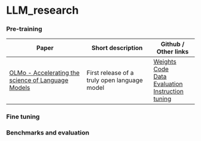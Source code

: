 # LLM_research

### Pre-training
Paper | Short description | Github / Other links  
-- | -- | --
[OLMo - Accelerating the science of Language Models](https://arxiv.org/pdf/2402.00838v2.pdf) | First release of a truly open language model | [Weights](https://huggingface.co/allenai/OLMo-7B) <br> [Code](https://github.com/allenai/OLMo) <br> [Data](https://huggingface.co/datasets/allenai/dolma) <br> [Evaluation](https://github.com/allenai/OLMo-Eval) <br> [Instruction tuning](https://github.com/allenai/open-instruct)   


  


### Fine tuning

### Benchmarks and evaluation

